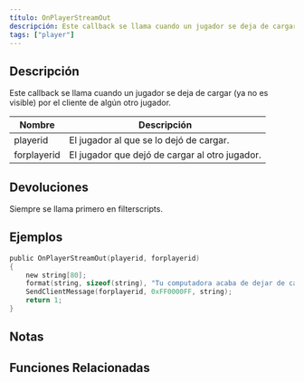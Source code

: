 ```yaml
---
título: OnPlayerStreamOut
descripción: Este callback se llama cuando un jugador se deja de cargar (ya no es visible) por el cliente de algún otro jugador.
tags: ["player"]
---
```


<VersionWarnES name='callback' version='SA-MP 0.3a' />

## Descripción

Este callback se llama cuando un jugador se deja de cargar (ya no es visible) por el cliente de algún otro jugador.

| Nombre      | Descripción                                     |
| ----------- | ----------------------------------------------- |
| playerid    | El jugador al que se lo dejó de cargar.         |
| forplayerid | El jugador que dejó de cargar al otro jugador.  |

## Devoluciones

Siempre se llama primero en filterscripts.

## Ejemplos

```c
public OnPlayerStreamOut(playerid, forplayerid)
{
    new string[80];
    format(string, sizeof(string), "Tu computadora acaba de dejar de cargar al jugador ID %d", playerid);
    SendClientMessage(forplayerid, 0xFF0000FF, string);
    return 1;
}
```

## Notas

<TipNPCCallbacksES />

## Funciones Relacionadas
